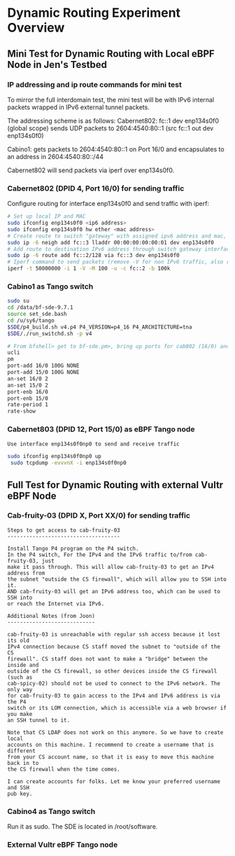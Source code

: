 # Dynamic Routing Experiment Overview

## Mini Test for Dynamic Routing with Local eBPF Node in Jen's Testbed

### IP addressing and ip route commands for mini test

To mirror the full interdomain test, the mini test will be with IPv6 internal packets wrapped in IPv6 external tunnel packets.

The addressing scheme is as follows:
Cabernet802:
fc::1 dev enp134s0f0 (global scope)
sends UDP packets to 2604:4540:80::1 (src fc::1 out dev enp134s0f0)

Cabino1:
gets packets to 2604:4540:80::1 on Port 16/0 and encapsulates to an address in 2604:4540:80::/44

Cabernet802 will send packets via iperf over enp134s0f0.


### Cabernet802 (DPID 4, Port 16/0) for sending traffic

Configure routing for interface enp134s0f0 and send traffic with iperf:

```bash
# Set up local IP and MAC 
sudo ifconfig enp134s0f0 <ip6 address> 
sudo ifconfig enp134s0f0 hw ether <mac address> 
# Create route to switch "gateway" with assigned ipv6 address and mac, through the interface
sudo ip -6 neigh add fc::3 lladdr 00:00:00:00:00:01 dev enp134s0f0
# Add route to destination IPv6 address through switch gateway interface 
sudo ip -6 route add fc::2/128 via fc::3 dev enp134s0f0
# Iperf command to send packets (remove -V for non IPv6 traffic, also remember to adjust destination addresses as needed)
iperf -t 50000000 -i 1 -V -M 100 -u -c fc::2 -b 100k

```

### Cabino1 as Tango switch
```bash
sudo su
cd /data/bf-sde-9.7.1
source set_sde.bash 
cd /u/sy6/tango
$SDE/p4_build.sh v4.p4 P4_VERSION=p4_16 P4_ARCHITECTURE=tna
$SDE/./run_switchd.sh -p v4

# From bfshell> get to bf-sde.pm>, bring up ports for cab802 (16/0) and cab803(15/0), and view sending rates on the ports 
ucli
pm
port-add 16/0 100G NONE
port-add 15/0 100G NONE
an-set 16/0 2
an-set 15/0 2
port-enb 16/0
port-enb 15/0
rate-period 1
rate-show
```

### Cabernet803 (DPID 12, Port 15/0) as eBPF Tango node

```bash
Use interface enp134s0f0np0 to send and receive traffic 

sudo ifconfig enp134s0f0np0 up 
 sudo tcpdump -evvvnX -i enp134s0f0np0
```



## Full Test for Dynamic Routing with external Vultr eBPF Node

### Cab-fruity-03 (DPID X, Port XX/0) for sending traffic

```plaintext
Steps to get access to cab-fruity-03
------------------------------------

Install Tango P4 program on the P4 switch.
In the P4 switch, For the IPv4 and the IPv6 traffic to/from cab-fruity-03, just 
make it pass through. This will allow cab-fruity-03 to get an IPv4 address from 
the subnet "outside the CS firewall", which will allow you to SSH into it. 
AND cab-fruity-03 will get an IPv6 address too, which can be used to SSH into 
or reach the Internet via IPv6.
```

```plaintext
Additional Notes (from Joon)
----------------------------

cab-fruity-03 is unreachable with regular ssh access because it lost its old 
IPv4 connection because CS staff moved the subnet to "outside of the CS 
firewall". CS staff does not want to make a "bridge" between the inside and 
outside of the CS firewall, so other devices inside the CS firewall (such as 
cab-spicy-02) should not be used to connect to the IPv6 network. The only way 
for cab-fruity-03 to gain access to the IPv4 and IPv6 address is via the P4 
switch or its LOM connection, which is accessible via a web browser if you make 
an SSH tunnel to it.

Note that CS LDAP does not work on this anymore. So we have to create local 
accounts on this machine. I recommend to create a username that is different 
from your CS account name, so that it is easy to move this machine back in to 
the CS firewall when the time comes.

I can create accounts for folks. Let me know your preferred username and SSH 
pub key.
```

### Cabino4 as Tango switch
Run it as sudo.
The SDE is located in /root/software. 

### External Vultr eBPF Tango node
